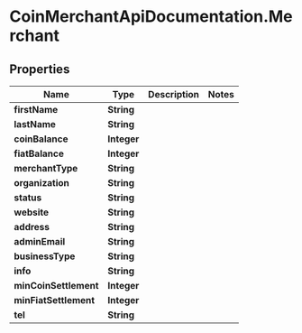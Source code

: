 # CoinMerchantApiDocumentation.Merchant

## Properties
Name | Type | Description | Notes
------------ | ------------- | ------------- | -------------
**firstName** | **String** |  | 
**lastName** | **String** |  | 
**coinBalance** | **Integer** |  | 
**fiatBalance** | **Integer** |  | 
**merchantType** | **String** |  | 
**organization** | **String** |  | 
**status** | **String** |  | 
**website** | **String** |  | 
**address** | **String** |  | 
**adminEmail** | **String** |  | 
**businessType** | **String** |  | 
**info** | **String** |  | 
**minCoinSettlement** | **Integer** |  | 
**minFiatSettlement** | **Integer** |  | 
**tel** | **String** |  | 


